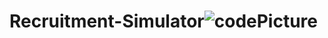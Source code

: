 # Recruitment-Simulator![codePicture](https://user-images.githubusercontent.com/81934015/197012731-6cbe8aeb-fc4f-4545-9c03-e1ef7dcfb1af.png)

